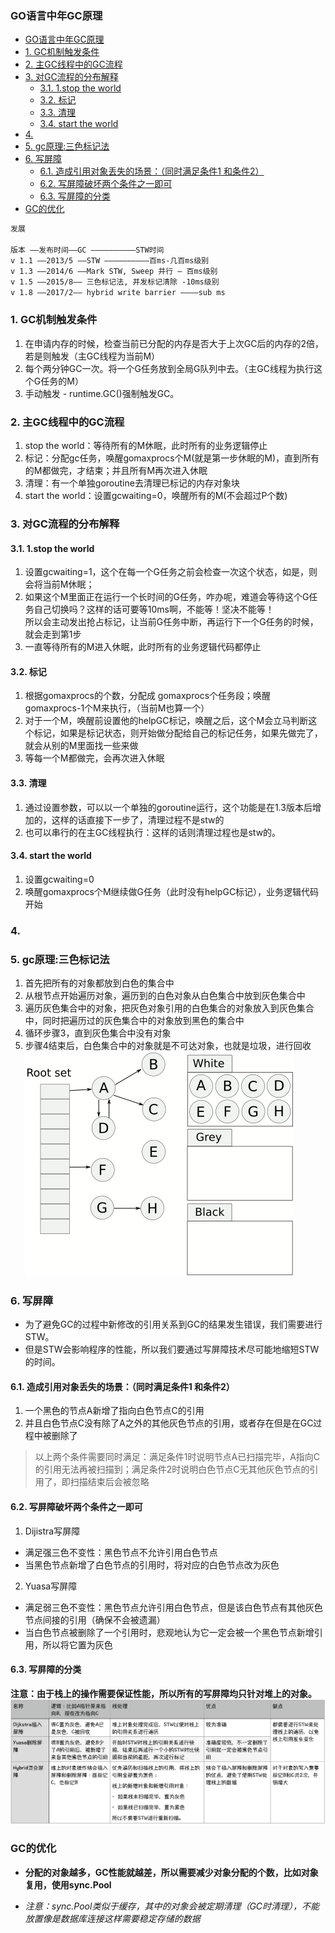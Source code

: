 ### GO语言中年GC原理
<!-- TOC -->

- [GO语言中年GC原理](#go语言中年gc原理)
- [1. GC机制触发条件](#1-gc机制触发条件)
- [2. 主GC线程中的GC流程](#2-主gc线程中的gc流程)
- [3. 对GC流程的分布解释](#3-对gc流程的分布解释)
    - [3.1. 1.stop the world](#31-1stop-the-world)
    - [3.2. 标记](#32-标记)
    - [3.3. 清理](#33-清理)
    - [3.4. start the world](#34-start-the-world)
- [4.](#4)
- [5. gc原理:三色标记法](#5-gc原理三色标记法)
- [6. 写屏障](#6-写屏障)
    - [6.1. 造成引用对象丢失的场景：（同时满足条件1 和条件2）](#61-造成引用对象丢失的场景同时满足条件1-和条件2)
    - [6.2. 写屏障破坏两个条件之一即可](#62-写屏障破坏两个条件之一即可)
    - [6.3. 写屏障的分类](#63-写屏障的分类)
- [GC的优化](#gc的优化)

<!-- /TOC -->

```xml
发展

版本 ——发布时间——GC ——————————STW时间
v 1.1 ——2013/5 ——STW ——————————百ms-⼏百ms级别
v 1.3 ——2014/6 ——Mark STW, Sweep 并⾏ — 百ms级别
v 1.5 ——2015/8—— 三⾊标记法, 并发标记清除 -10ms级别
v 1.8 ——2017/2—— hybrid write barrier ————sub ms
```

### 1. GC机制触发条件
1.    在申请内存的时候，检查当前已分配的内存是否大于上次GC后的内存的2倍，若是则触发（主GC线程为当前M）
2.    每个两分钟GC一次。将一个G任务放到全局G队列中去。（主GC线程为执行这个G任务的M）
3.    手动触发 - runtime.GC()强制触发GC。
### 2. 主GC线程中的GC流程
1. stop the world：等待所有的M休眠，此时所有的业务逻辑停止
2. 标记：分配gc任务，唤醒gomaxprocs个M(就是第一步休眠的M)，直到所有的M都做完，才结束；并且所有M再次进入休眠
3. 清理：有一个单独goroutine去清理已标记的内存对象块
4. start the world：设置gcwaiting=0，唤醒所有的M(不会超过P个数)

### 3. 对GC流程的分布解释
#### 3.1. 1.stop the world
1. 设置gcwaiting=1，这个在每一个G任务之前会检查一次这个状态，如是，则会将当前M休眠；
2. 如果这个M里面正在运行一个长时间的G任务，咋办呢，难道会等待这个G任务自己切换吗？这样的话可要等10ms啊，不能等！坚决不能等！  
所以会主动发出抢占标记，让当前G任务中断，再运行下一个G任务的时候，就会走到第1步 
3. 一直等待所有的M进入休眠，此时所有的业务逻辑代码都停止

#### 3.2. 标记
1. 根据gomaxprocs的个数，分配成 gomaxprocs个任务段；唤醒gomaxprocs-1个M来执行，（当前M也算一个）
2. 对于一个M，唤醒前设置他的helpGC标记，唤醒之后，这个M会立马判断这个标记，如果是标记状态，则开始做分配给自己的标记任务，如果先做完了，就会从别的M里面找一些来做
3. 等每一个M都做完，会再次进入休眠
#### 3.3. 清理
1. 通过设置参数，可以以一个单独的goroutine运行，这个功能是在1.3版本后增加的，这样的话直接下一步了，清理过程不是stw的
2. 也可以串行的在主GC线程执行：这样的话则清理过程也是stw的。
#### 3.4. start the world
1. 设置gcwaiting=0
2. 唤醒gomaxprocs个M继续做G任务（此时没有helpGC标记），业务逻辑代码开始
### 4. 


### 5. gc原理:三色标记法
1. 首先把所有的对象都放到白色的集合中
2. 从根节点开始遍历对象，遍历到的白色对象从白色集合中放到灰色集合中
3. 遍历灰色集合中的对象，把灰色对象引用的白色集合的对象放入到灰色集合中，同时把遍历过的灰色集合中的对象放到黑色的集合中
4. 循环步骤3，直到灰色集合中没有对象
5. 步骤4结束后，白色集合中的对象就是不可达对象，也就是垃圾，进行回收
![](images/go/go-gc.webp)


### 6. 写屏障
- 为了避免GC的过程中新修改的引用关系到GC的结果发生错误，我们需要进行STW。
- 但是STW会影响程序的性能，所以我们要通过写屏障技术尽可能地缩短STW的时间。

#### 6.1. 造成引用对象丢失的场景：（同时满足条件1 和条件2）
1. 一个黑色的节点A新增了指向白色节点C的引用
2. 并且白色节点C没有除了A之外的其他灰色节点的引用，或者存在但是在GC过程中被删除了
> 以上两个条件需要同时满足：满足条件1时说明节点A已扫描完毕，A指向C的引用无法再被扫描到；满足条件2时说明白色节点C无其他灰色节点的引用了，即扫描结束后会被忽略 
#### 6.2. 写屏障破坏两个条件之一即可
1. Dijistra写屏障
- 满足强三色不变性：黑色节点不允许引用白色节点
- 当黑色节点新增了白色节点的引用时，将对应的白色节点改为灰色
2. Yuasa写屏障
- 满足弱三色不变性：黑色节点允许引用白色节点，但是该白色节点有其他灰色节点间接的引用（确保不会被遗漏）
- 当白色节点被删除了一个引用时，悲观地认为它一定会被一个黑色节点新增引用，所以将它置为灰色

#### 6.3. 写屏障的分类
**注意：由于栈上的操作需要保证性能，所以所有的写屏障均只针对堆上的对象。**
![](images/go/go-barrier.png)


### GC的优化
- **分配的对象越多，GC性能就越差，所以需要减少对象分配的个数，比如对象复用，使用sync.Pool**

- *注意：sync.Pool类似于缓存，其中的对象会被定期清理（GC时清理），不能放置像是数据库连接这样需要稳定存储的数据*


